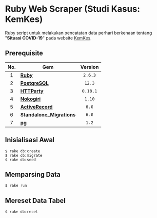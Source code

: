 # Ruby Web Scraper (Studi Kasus: KemKes)

Ruby script untuk melakukan pencatatan data perhari berkenaan tentang "**Situasi COVID-19**" pada website [KemKes](https://kemkes.go.id/).

## Prerequisite

| <center>No.</center> | <center>Gem</center> | <center>Version</center> |
| :--: | :--- | :--: |
| 1 | [**Ruby**](https://www.ruby-lang.org/en/) | `2.6.3` |
| 2 | [**PostgreSQL**](https://www.postgresql.org/) | `12.3` |
| 3 | [**HTTParty**](https://rubygems.org/gems/httparty) | `0.18.1` |
| 4 | [**Nokogiri**](https://rubygems.org/gems/nokogiri) | `1.10` |
| 5 | [**ActiveRecord**](https://rubygems.org/gems/activerecord) | `6.0` |
| 6 | [**Standalone_Migrations**](https://rubygems.org/gems/standalone_migrations) | `6.0` |
| 7 | [**pg**](https://rubygems.org/gems/pg) | `1.2` |

## Inisialisasi Awal

```shell
$ rake db:create
$ rake db:migrate
$ rake db:seed
```

## Memparsing Data

```shell
$ rake run
```

## Mereset Data Tabel

```shell
$ rake db:reset
```
